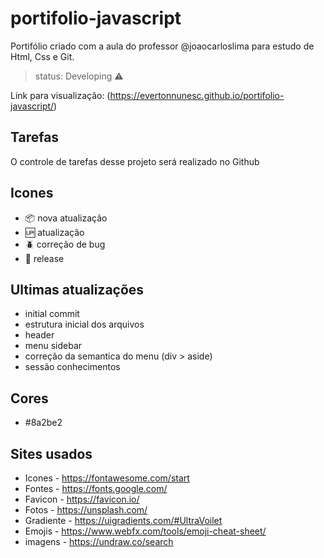 # portifolio-javascript

Portifólio criado com a aula do professor @joaocarloslima para estudo de Html, Css e Git.

> status: Developing ⚠️

Link para visualização:
(https://evertonnunesc.github.io/portifolio-javascript/)

## Tarefas

O controle de tarefas desse projeto será realizado no Github

## Icones

- :package: nova atualização
- :up: atualização
- :beetle: correção de bug
- :checkered_flag: release

## Ultimas atualizações

* initial commit
* estrutura inicial dos arquivos
* header
* menu sidebar
* correção da semantica do menu (div > aside)
* sessão conhecimentos

## Cores

+ #8a2be2

## Sites usados

* Icones - https://fontawesome.com/start
* Fontes - https://fonts.google.com/
* Favicon - https://favicon.io/
* Fotos - https://unsplash.com/
* Gradiente - https://uigradients.com/#UltraVoilet
* Emojis - https://www.webfx.com/tools/emoji-cheat-sheet/
* imagens - https://undraw.co/search
